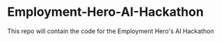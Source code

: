 # Employment-Hero-AI-Hackathon
This repo will contain the code for the Employment Hero's AI Hackathon
